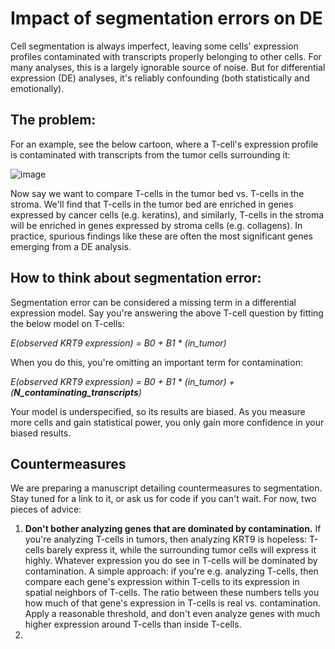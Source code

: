 # Impact of segmentation errors on DE

Cell segmentation is always imperfect, leaving some cells' expression profiles contaminated with transcripts properly belonging to other cells. 
For many analyses, this is a largely ignorable source of noise. But for differential expression (DE) analyses, it's reliably confounding (both statistically and emotionally).

## The problem:

For an example, see the below cartoon, where a T-cell's expression profile is contaminated with transcripts from the tumor cells surrounding it:

![image](https://github.com/Nanostring-Biostats/CosMx-Analysis-Scratch-Space/assets/4357938/c7d4e91f-a225-4ed8-a935-f77c0d817670)

Now say we want to compare T-cells in the tumor bed vs. T-cells in the stroma. We'll find that T-cells in the tumor bed are enriched in
genes expressed by cancer cells (e.g. keratins), and similarly, T-cells in the stroma will be enriched in genes expressed by stroma cells 
(e.g. collagens). In practice, spurious findings like these are often the most significant genes emerging from a DE analysis. 

## How to think about segmentation error:

Segmentation error can be considered a missing term in a differential expression model. 
Say you're answering the above T-cell question by fitting the below model on T-cells:

*E(observed KRT9 expression) = B0 + B1 * (in_tumor)* 

When you do this, you're omitting an important term for contamination:

*E(observed KRT9 expression) = B0 + B1 * (in_tumor) + (**N_contaminating_transcripts**)*  

Your model is underspecified, so its results are biased. As you measure more cells and gain statistical power, you only gain more confidence in your biased results. 

## Countermeasures

We are preparing a manuscript detailing countermeasures to segmentation. Stay tuned for a link to it, or ask us for code if you can't wait. 
For now, two pieces of advice:

1. **Don't bother analyzing genes that are dominated by contamination.** If you're analyzing T-cells in tumors, then analyzing KRT9 is hopeless: T-cells barely express it, while the surrounding tumor cells will express it highly. Whatever expression you do see in T-cells will be dominated by contamination. A simple approach: if you're e.g. analyzing T-cells, then compare each gene's expression within T-cells to its expression in spatial neighbors of T-cells. The ratio between these numbers tells you how much of that gene's expression in T-cells is real vs. contamination. Apply a reasonable threshold, and don't even analyze genes with much higher expression around T-cells than inside T-cells.
2. 
